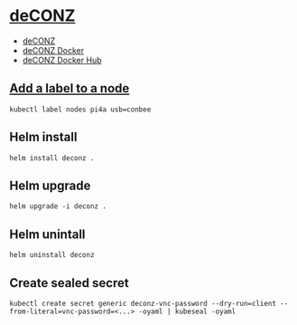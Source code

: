 # [deCONZ](https://phoscon.de)
- [deCONZ](https://github.com/dresden-elektronik/deconz-rest-plugin)
- [deCONZ Docker](https://github.com/deconz-community/deconz-docker)
- [deCONZ Docker Hub](https://hub.docker.com/r/deconzcommunity/deconz)

## [Add a label to a node](https://kubernetes.io/docs/tasks/configure-pod-container/assign-pods-nodes/)
`kubectl label nodes pi4a usb=conbee`

## Helm install
`helm install deconz .`

## Helm upgrade
`helm upgrade -i deconz .`

## Helm unintall
`helm uninstall deconz`

## Create sealed secret
`kubectl create secret generic deconz-vnc-password --dry-run=client --from-literal=vnc-password=<...> -oyaml | kubeseal -oyaml`
